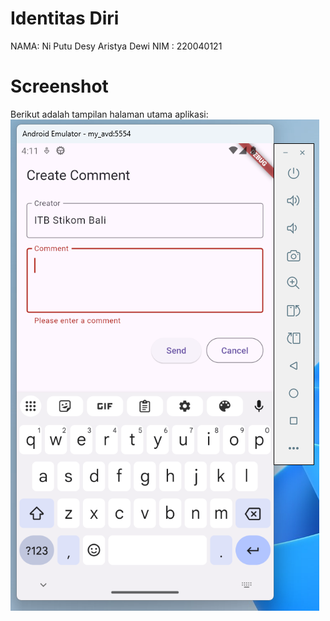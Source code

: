 # Identitas Diri
NAMA: Ni Putu Desy Aristya Dewi
NIM : 220040121

# Screenshot
Berikut adalah tampilan halaman utama aplikasi:
![Layout](images/layout.png)